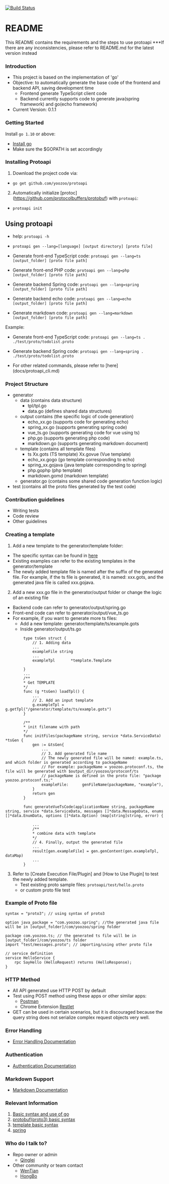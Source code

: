 [![Build Status](https://travis-ci.com/yoozoo/protoapi.svg?branch=master)](https://travis-ci.com/yoozoo/protoapi)

# README #

This README contains the requirements and the steps to use protoapi
***If there are any inconsistencies, please refer to README.md for the latest version instead

### Introduction ###

* This project is based on the implementation of 'go'
* Objective: to automatically generate the base code of the frontend and backend API, saving development time
	* Frontend generate TypeScript client code
	* Backend currently supports code to generate java(spring framework) and go(echo framework)
* Current Version: 0.1.1

### Getting Started ###

Install `go 1.10` or above:

* [Install go](https://golang.org/doc/install)
* Make sure the $GOPATH is set accordingly

### Installing Protoapi ###

1. Download the project code via:
  * `go get github.com/yoozoo/protoapi`

2. Automatically initialize [protoc] (https://github.com/protocolbuffers/protobuf) with `protoapi`:
  * `protoapi init`

## Using protoapi ###

* help: `protoapi -h`
* `protoapi gen --lang=[language] [output directory] [proto file]`

* Generate front-end TypeScript code: `protoapi gen --lang=ts [output_folder] [proto file path]`
* Generate front-end PHP code: `protoapi gen --lang=php [output_folder] [proto file path]`
* Generate backend Spring code: `protoapi gen --lang=spring [output_folder] [proto file path]`
* Generate backend echo code: `protoapi gen --lang=echo [output_folder] [proto file path]`
* Generate markdown code: `protoapi gen --lang=markdown [output_folder] [proto file path]`

Example:
* Generate front-end TypeScript code: `protoapi gen --lang=ts . ./test/proto/todolist.proto`
* Generate backend Spring code: `protoapi gen --lang=spring . ./test/proto/todolist.proto`

* For other related commands, please refer to [here] (docs/protoapi_cli.md)


### Project Structure ###
* generator
    * data (contains data structure)
        * tpl/tpl.go
        * data.go (defines shared data structures)
    * output contains (the specific logic of code generation)
        * echo_xx.go (supports code for generating echo)
        * spring_xx.go (supports generating spring code)
        * vue_ts.go (supports generating code for vue using ts)
        * php.go (supports generating php code)
        * markdown.go (supports generating markdown document)
    * template (contains all template files)
        * ts
            Xx.gots (TS template)
            Xx.govue (Vue template)
        * echo_xx.gogo (go template corresponding to echo)
        * spring_xx.gojava (java template corresponding to spring)
        * php.gophp (php template)
        * markdown.gomd (markdown template)
    * generator.go (contains some shared code generation function logic)
* test (contains all the proto files generated by the test code)

### Contribution guidelines ###

* Writing tests
* Code review
* Other guidelines

### Creating a template ###

1. Add a new template to the generator/template folder:

* The specific syntax can be found in [here](https://golang.org/pkg/text/template/)
* Existing examples can refer to the existing templates in the generator/template
* The newly added template file is named after the suffix of the generated file. For example, if the ts file is generated, it is named: xxx.gots, and the generated java file is called xxx.gojava.

2. Add a new xxx.go file in the generator/output folder or change the logic of an existing file

* Backend code can refer to generator/output/spring.go
* Front-end code can refer to generator/output/vue_ts.go
* For example, if you want to generate more ts files:
  * Add a new template: generator/template/ts/example.gots
  * Inside generator/output/ts.go

```golang
        type tsGen struct {
            // 1. Adding data
            ...
            exampleFile string
            ...
            exampleTpl       *template.Template

        }
        ...
        /**
        * Get TEMPLATE
        */
        func (g *tsGen) loadTpl() {
            ...
            // 2. Add an input template
            g.exampleTpl = g.getTpl("/generator/template/ts/example.gots")
        }

        /**
        * init filename with path
        */
        func initFiles(packageName string, service *data.ServiceData) *tsGen {
            gen := &tsGen{
                ...
                // 3. Add generated file name
                // The newly generated file will be named: example.ts, and which folder is generated according to packageName
                // For example: packageName = yoozoo.protoconf.ts, the file will be generated with $output_dir/yoozoo/protoconf/ts
                // packageName is defined in the proto file: "package yoozoo.protoconf.ts;"
                exampleFile:      genFileName(packageName, "example"),
            }
            return gen
        }

        func generateVueTsCode(applicationName string, packageName string, service *data.ServiceData, messages []*data.MessageData, enums []*data.EnumData, options []*data.Option) (map[string]string, error) {

            ...
            /**
            * combine data with template
            */
            // 4. Finally, output the generated file
            ...
            result[gen.exampleFile] = gen.genContent(gen.exampleTpl, dataMap)
            ...
        }

```

3. Refer to [Create Execution File/Plugin] and [How to Use Plugin] to test the newly added template.
    * Test existing proto sample files: `protoapi/test/hello.proto`
    * or custom proto file test

### Example of Proto file

```
syntax = "proto3"; // using syntax of proto3

option java_package = "com.yoozoo.spring"; //the generated java file will be in [output_folder]/com/yoozoo/spring folder

package com.yoozoo.ts; // the generated ts file will be in [output_folder]/com/yoozoo/ts folder
import "test/messages.proto"; // importing/using other proto file

// service definition
service HelloService {
    rpc SayHello (HelloRequest) returns (HelloResponse);
}

```

### HTTP Method ###

* All API generated use HTTP POST by default
* Test using POST method using these apps or other similar apps:
    * [Postman](https://app.getpostman.com/app/download/win64)
    * Chrome Extension [Restlet](https://chrome.google.com/webstore/detail/restlet-client-rest-api-t/aejoelaoggembcahagimdiliamlcdmfm/related?hl=en)
* GET can be used in certain scenarios, but it is discouraged because the query string does not serialize complex request objects very well.

### Error Handling

* [Error Handling Documentation](docs/ErrorHandling.md)

### Authentication

* [Authentication Documentation](docs/protoapi_auth_en.md)

### Markdown Support

* [Markdown Documentation](docs/markdown_en.md)

### Relevant Information
1. [Basic syntax and use of go](https://golang.org/doc/)
2. [protobuf(proto3) basic syntax](https://developers.google.com/protocol-buffers/docs/proto3)
3. [template basic syntax](https://golang.org/pkg/text/template/)
4. [spring](https://spring.io/guides)

### Who do I talk to? ###
 * Repo owner or admin
    - [Qinglei](ZHUQL@YOOZOO.COM)
* Other community or team contact
    - [WenTian](WengW@yoozoo.com)
    - [HongBo](WuHongbo@yoozoo.com)